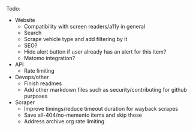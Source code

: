 Todo:
- Website
  - Compatibility with screen readers/a11y in general
  - Search
  - Scrape vehicle type and add filtering by it
  - SEO?
  - Hide alert button if user already has an alert for this item?
  - Matomo integration?
- API
  - Rate limiting
- Devops/other
  - Finish readmes
  - Add other markdown files such as security/contributing for github purposes
- Scraper
  - Improve timings/reduce timeout duration for wayback scrapes
  - Save all-404/no-memento items and skip those
  - Address archive.org rate limiting

